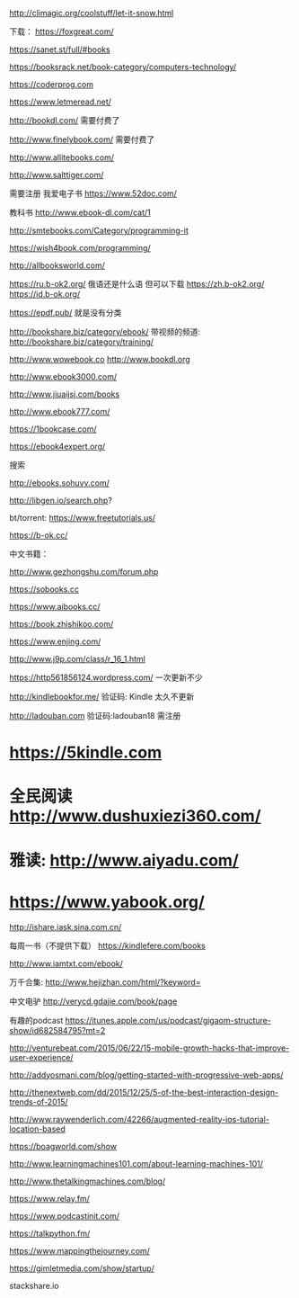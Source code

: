 http://climagic.org/coolstuff/let-it-snow.html


下载：
https://foxgreat.com/

https://sanet.st/full/#books

https://booksrack.net/book-category/computers-technology/

https://coderprog.com

https://www.letmeread.net/

http://bookdl.com/ 需要付费了

http://www.finelybook.com/ 需要付费了

http://www.allitebooks.com/

http://www.salttiger.com/

需要注册 我爱电子书 https://www.52doc.com/

教科书 http://www.ebook-dl.com/cat/1

http://smtebooks.com/Category/programming-it

https://wish4book.com/programming/

http://allbooksworld.com/

https://ru.b-ok2.org/  俄语还是什么语 但可以下载
https://zh.b-ok2.org/
https://id.b-ok.org/

https://epdf.pub/ 就是没有分类

<!-- 
变得不好下载：https://avxhm.se/ebooks/programming_development/pages/0
变得不好下载：http://www.0dayku.com/category/133 -->

http://bookshare.biz/category/ebook/
带视频的频道: http://bookshare.biz/category/training/

<!-- 视频为主: http://www.vuimedia.org/index.php?do=cat&category=programming -->

<!-- http://www.avaxhome.pro -->
http://www.wowebook.co
http://www.bookdl.org

http://www.ebook3000.com/

http://www.jiuaijsj.com/books

http://www.ebook777.com/

https://1bookcase.com/

https://ebook4expert.org/

<!-- 太久不更新： http://www.it-ebooks.info -->
<!-- 太久不更新： http://freeebookdownload.blogspot.com/ -->
<!-- http://avxhome.xyz/ebooks/programming_development/pages/1 -->

搜索
<!-- 有些访问故障：http://bookzz.org/ -->

http://ebooks.sohuvv.com/

http://libgen.io/search.php?

bt/torrent: https://www.freetutorials.us/

https://b-ok.cc/


中文书籍：

http://www.gezhongshu.com/forum.php

https://sobooks.cc

https://www.aibooks.cc/

https://book.zhishikoo.com/

https://www.enjing.com/

http://www.j9p.com/class/r_16_1.html

https://http561856124.wordpress.com/  一次更新不少

http://kindlebookfor.me/  验证码: Kindle  太久不更新

http://ladouban.com 验证码:ladouban18 需注册


<!--  http://77ebooks.com/books -->

<!--  https://epubw.com/        -->

<!-- http://www.share2uu.com/   -->

<!-- http://www.ireadweek.com/  -->

<!-- http://mebook.cc  -->

<!-- 读远 http://readcolor.com/ -->

<!-- http://www.woibooks.com -->

<!-- https://bookset.me/  -->


#  https://5kindle.com 

# 全民阅读 http://www.dushuxiezi360.com/

# 雅读: http://www.aiyadu.com/

# https://www.yabook.org/

<!-- http://www.wljz.top/news/?list_15.html -->

<!-- http://book-life.blog.163.com/ -->
http://ishare.iask.sina.com.cn/

每周一书（不提供下载） https://kindlefere.com/books

<!-- http://bbs.feng.com/forum.php?mod=forumdisplay&fid=224&page=  -->
<!-- 奇异书屋 http://www.talebook.org/book -->

<!--  http://kindleyun.cn/  -->

http://www.iamtxt.com/ebook/

万千合集: http://www.hejizhan.com/html/?keyword=

<!-- http://www.icilix.com/emule/book -->
中文电驴 http://verycd.gdajie.com/book/page

<!-- https://kat.cr/books/?field=time_add&sorder=desc -->

有趣的podcast
https://itunes.apple.com/us/podcast/gigaom-structure-show/id682584795?mt=2

http://venturebeat.com/2015/06/22/15-mobile-growth-hacks-that-improve-user-experience/

http://addyosmani.com/blog/getting-started-with-progressive-web-apps/

http://thenextweb.com/dd/2015/12/25/5-of-the-best-interaction-design-trends-of-2015/

http://www.raywenderlich.com/42266/augmented-reality-ios-tutorial-location-based

https://boagworld.com/show

http://www.learningmachines101.com/about-learning-machines-101/

http://www.thetalkingmachines.com/blog/

https://www.relay.fm/

https://www.podcastinit.com/

https://talkpython.fm/

https://www.mappingthejourney.com/

https://gimletmedia.com/show/startup/

stackshare.io